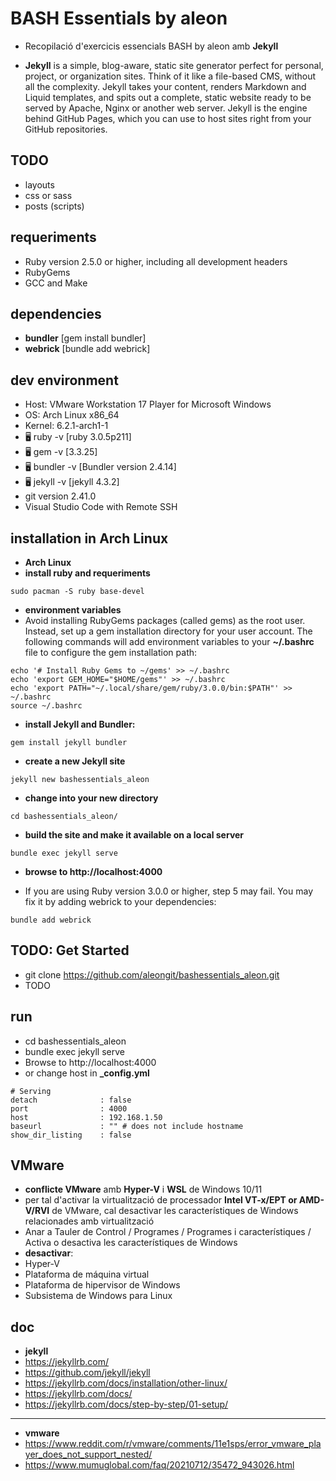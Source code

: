 # BASH Essentials by aleon

- Recopilació d'exercicis essencials BASH by aleon amb **Jekyll**

- **Jekyll** is a simple, blog-aware, static site generator perfect for personal, project, or organization sites. Think of it like a file-based CMS, without all the complexity. Jekyll takes your content, renders Markdown and Liquid templates, and spits out a complete, static website ready to be served by Apache, Nginx or another web server. Jekyll is the engine behind GitHub Pages, which you can use to host sites right from your GitHub repositories.


## TODO
- layouts
- css or sass
- posts (scripts)


## requeriments

- Ruby version 2.5.0 or higher, including all development headers
- RubyGems
- GCC and Make


## dependencies

- **bundler** [gem install bundler]
- **webrick** [bundle add webrick]


## dev environment

- Host: VMware Workstation 17 Player for Microsoft Windows
- OS: Arch Linux x86_64
- Kernel: 6.2.1-arch1-1
- 🖥️ ruby -v [ruby 3.0.5p211]
- 🖥️ gem -v [3.3.25]
- 🖥️ bundler -v [Bundler version 2.4.14]
- 🖥️ jekyll -v [jekyll 4.3.2]
- git version 2.41.0
- Visual Studio Code with Remote SSH




## installation in Arch Linux

- **Arch Linux**
- **install ruby and requeriments**
```
sudo pacman -S ruby base-devel
```

- **environment variables**
- Avoid installing RubyGems packages (called gems) as the root user. Instead, set up a gem installation directory for your user account. The following commands will add environment variables to your **~/.bashrc** file to configure the gem installation path:
```
echo '# Install Ruby Gems to ~/gems' >> ~/.bashrc
echo 'export GEM_HOME="$HOME/gems"' >> ~/.bashrc
echo 'export PATH="~/.local/share/gem/ruby/3.0.0/bin:$PATH"' >> ~/.bashrc
source ~/.bashrc
```
- **install Jekyll and Bundler:**
```
gem install jekyll bundler
```

- **create a new Jekyll site**
```
jekyll new bashessentials_aleon
```

- **change into your new directory**
```
cd bashessentials_aleon/
```

- **build the site and make it available on a local server**
```
bundle exec jekyll serve
```

- **browse to http://localhost:4000**

- If you are using Ruby version 3.0.0 or higher, step 5 may fail. 
You may fix it by adding webrick to your dependencies: 
```
bundle add webrick
``` 



## TODO: Get Started
- git clone https://github.com/aleongit/bashessentials_aleon.git
- TODO


## run
- cd bashessentials_aleon
- bundle exec jekyll serve
- Browse to http://localhost:4000
- or change host in **_config.yml**
```
# Serving
detach              : false
port                : 4000
host                : 192.168.1.50
baseurl             : "" # does not include hostname
show_dir_listing    : false
```


## VMware

- **conflicte VMware** amb **Hyper-V** i **WSL** de Windows 10/11
- per tal d'activar la virtualització de processador **Intel VT-x/EPT or AMD-V/RVI** de VMware, cal desactivar les característiques de Windows relacionades amb virtualització
- Anar a Tauler de Control / Programes / Programes i característiques / Activa o desactiva les característiques de Windows
- **desactivar**:
- Hyper-V
- Plataforma de máquina virtual
- Plataforma de hipervisor de Windows
- Subsistema de Windows para Linux


## doc

- **jekyll**
- https://jekyllrb.com/
- https://github.com/jekyll/jekyll
- https://jekyllrb.com/docs/installation/other-linux/
- https://jekyllrb.com/docs/
- https://jekyllrb.com/docs/step-by-step/01-setup/

------------------

- **vmware**
- https://www.reddit.com/r/vmware/comments/11e1sps/error_vmware_player_does_not_support_nested/
- https://www.mumuglobal.com/faq/20210712/35472_943026.html